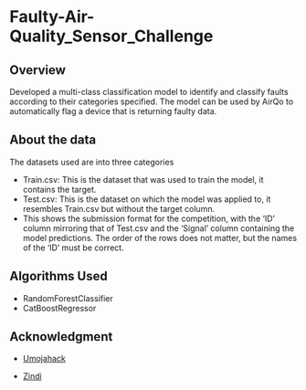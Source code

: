 # Faulty-Air-Quality_Sensor_Challenge

## Overview
Developed a multi-class classification model to identify and classify faults according to their categories specified. The model can be used by AirQo to automatically flag a device that is returning faulty data. 

## About the data
The datasets used are into three categories
- Train.csv: This is the dataset that was used to train the model, it contains the target.
- Test.csv: This is the dataset on which the model was applied to, it resembles Train.csv but without the target column.
- This shows the submission format for the competition, with the ‘ID’ column mirroring that of Test.csv and the ‘Signal’ column containing the model predictions. The order of the rows does not matter, but the names of the ‘ID’ must be correct.

## Algorithms Used
- RandomForestClassifier
- CatBoostRegressor

## Acknowledgment
- [Umojahack](https://www.bing.com/videos/search?q=umojahack+faulty+air+quality+sensor&cvid=242882021a69458f9ef0e45b2b67e3ed&aqs=edge..69i57j69i64.49045j0j1&pglt=171&PC=U531&ru=%2fsearch%3fq%3dumojahack%2bfaulty%2bair%2bquality%2bsensor%26cvid%3d242882021a69458f9ef0e45b2b67e3ed%26aqs%3dedge..69i57j69i64.49045j0j1%26pglt%3d171%26FORM%3dANNTA1%26PC%3dU531&view=detail&mmscn=vwrc&mid=0643C0E5F339CEE221D30643C0E5F339CEE221D3&FORM=WRVORC)

- [Zindi](https://zindi.africa/competitions/?kind[]=hackathon)

